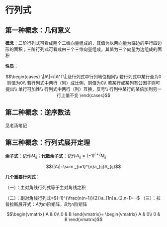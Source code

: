 <head>
  <script src="https://cdn.mathjax.org/mathjax/latest/MathJax.js?config=TeX-AMS-MML_HTMLorMML" type="text/javascript"></script>
  <script type="text/x-mathjax-config">
    MathJax.Hub.Config({
      tex2jax: {
      skipTags: ['script', 'noscript', 'style', 'textarea', 'pre'],
      inlineMath: [['$','$']]
      }
    });
  </script>
</head>

# 行列式

## 第一种概念：几何意义

**概念**：二阶行列式可看成两个二维向量组成的，其值为以两向量为临边的平行四边形的面积；三阶行列式可看成由三个三维向量组成，其值为三个向量为边组成的面积

**性质**：

$$\begin{cases}
    \|A\|=\|A^T\|,及行列式中行列地位相同\\
    若行列式中某行全为0则值为0\\
    若行列式中两行（列）成比例，则值为0\\
    若某行或某列有公因子则可提出\\
    单行可加性\\
    行列式中两行（列）互换，反号\\
    行列中某行的某倍加到另一行上值不变
\end{cases}$$

## 第二种概念：逆序数法

见老汤笔记

## 第三种概念：行列式展开定理

**余子式**：记作$M_{ij}；$**代数余子式**：记作$A_{ij}=(-1)^{i+j}M_{ij}$

$$\|A\|=\sum _{i=1}^{n}a_{ij}A_{ij}$$

**几个重要行列式**：

 （一）：主对角线行列式等于主对角线之积

 （二）：副对角线行列式=$(-1)^{\frac{n(n-1)}{2}}a_{1n}a_{2,n-1}····$
 （三）：拉普拉斯展开式：$A$为$m$阶矩阵，$B$为$n$阶矩阵

 $$\begin{vmatrix}
    A & 0\\
    0 & B
 \end{vmatrix}=
 \begin{vmatrix}
    A & 0\\
    0 & B
 \end{vmatrix}$$